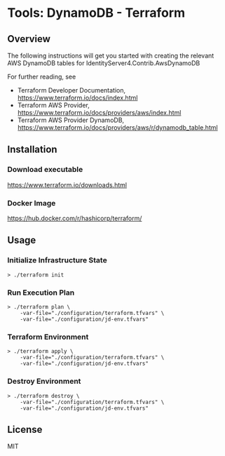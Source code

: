 # Tools: DynamoDB - Terraform

## Overview

The following instructions will get you started with creating the relevant AWS DynamoDB tables for IdentityServer4.Contrib.AwsDynamoDB

For further reading, see

- Terraform Developer Documentation, https://www.terraform.io/docs/index.html
- Terraform AWS Provider, https://www.terraform.io/docs/providers/aws/index.html
- Terraform AWS Provider DynamoDB, https://www.terraform.io/docs/providers/aws/r/dynamodb_table.html

## Installation

### Download executable
https://www.terraform.io/downloads.html

### Docker Image
https://hub.docker.com/r/hashicorp/terraform/

## Usage
### Initialize Infrastructure State
```
> ./terraform init
```

### Run Execution Plan
```
> ./terraform plan \
    -var-file="./configuration/terraform.tfvars" \
    -var-file="./configuration/jd-env.tfvars"
```

### Terraform Environment
```
> ./terraform apply \
    -var-file="./configuration/terraform.tfvars" \
    -var-file="./configuration/jd-env.tfvars"
```

### Destroy Environment
```
> ./terraform destroy \
    -var-file="./configuration/terraform.tfvars" \
    -var-file="./configuration/jd-env.tfvars"
```

## License
MIT